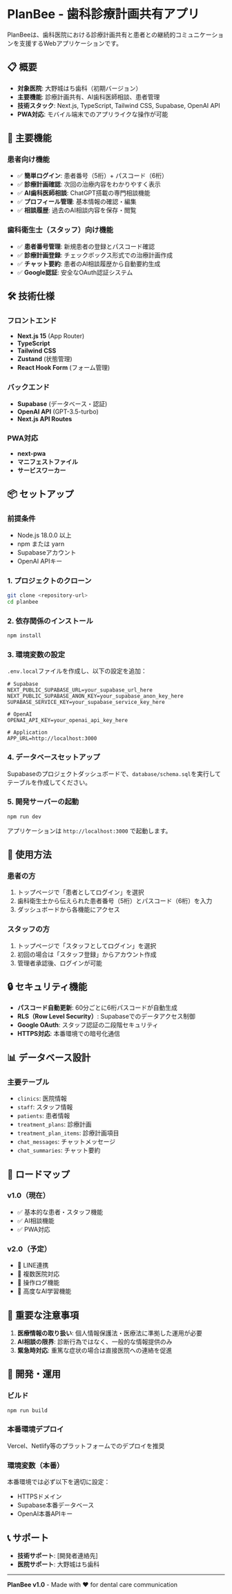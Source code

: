 # PlanBee - 歯科診療計画共有アプリ

PlanBeeは、歯科医院における診療計画共有と患者との継続的コミュニケーションを支援するWebアプリケーションです。

## 📋 概要

- **対象医院**: 大野城はち歯科（初期バージョン）
- **主要機能**: 診療計画共有、AI歯科医師相談、患者管理
- **技術スタック**: Next.js, TypeScript, Tailwind CSS, Supabase, OpenAI API
- **PWA対応**: モバイル端末でのアプリライクな操作が可能

## 🚀 主要機能

### 患者向け機能
- ✅ **簡単ログイン**: 患者番号（5桁）+ パスコード（6桁）
- ✅ **診療計画確認**: 次回の治療内容をわかりやすく表示
- ✅ **AI歯科医師相談**: ChatGPT搭載の専門相談機能
- ✅ **プロフィール管理**: 基本情報の確認・編集
- ✅ **相談履歴**: 過去のAI相談内容を保存・閲覧

### 歯科衛生士（スタッフ）向け機能
- ✅ **患者番号管理**: 新規患者の登録とパスコード確認
- ✅ **診療計画登録**: チェックボックス形式での治療計画作成
- ✅ **チャット要約**: 患者のAI相談履歴から自動要約生成
- ✅ **Google認証**: 安全なOAuth認証システム

## 🛠 技術仕様

### フロントエンド
- **Next.js 15** (App Router)
- **TypeScript**
- **Tailwind CSS**
- **Zustand** (状態管理)
- **React Hook Form** (フォーム管理)

### バックエンド
- **Supabase** (データベース・認証)
- **OpenAI API** (GPT-3.5-turbo)
- **Next.js API Routes**

### PWA対応
- **next-pwa**
- **マニフェストファイル**
- **サービスワーカー**

## 📦 セットアップ

### 前提条件
- Node.js 18.0.0 以上
- npm または yarn
- Supabaseアカウント
- OpenAI APIキー

### 1. プロジェクトのクローン
```bash
git clone <repository-url>
cd planbee
```

### 2. 依存関係のインストール
```bash
npm install
```

### 3. 環境変数の設定
`.env.local`ファイルを作成し、以下の設定を追加：

```env
# Supabase
NEXT_PUBLIC_SUPABASE_URL=your_supabase_url_here
NEXT_PUBLIC_SUPABASE_ANON_KEY=your_supabase_anon_key_here
SUPABASE_SERVICE_KEY=your_supabase_service_key_here

# OpenAI
OPENAI_API_KEY=your_openai_api_key_here

# Application
APP_URL=http://localhost:3000
```

### 4. データベースセットアップ
Supabaseのプロジェクトダッシュボードで、`database/schema.sql`を実行してテーブルを作成してください。

### 5. 開発サーバーの起動
```bash
npm run dev
```

アプリケーションは `http://localhost:3000` で起動します。

## 📱 使用方法

### 患者の方
1. トップページで「患者としてログイン」を選択
2. 歯科衛生士から伝えられた患者番号（5桁）とパスコード（6桁）を入力
3. ダッシュボードから各機能にアクセス

### スタッフの方
1. トップページで「スタッフとしてログイン」を選択
2. 初回の場合は「スタッフ登録」からアカウント作成
3. 管理者承認後、ログインが可能

## 🔒 セキュリティ機能

- **パスコード自動更新**: 60分ごとに6桁パスコードが自動生成
- **RLS（Row Level Security）**: Supabaseでのデータアクセス制御
- **Google OAuth**: スタッフ認証の二段階セキュリティ
- **HTTPS対応**: 本番環境での暗号化通信

## 📊 データベース設計

### 主要テーブル
- `clinics`: 医院情報
- `staff`: スタッフ情報
- `patients`: 患者情報
- `treatment_plans`: 診療計画
- `treatment_plan_items`: 診療計画項目
- `chat_messages`: チャットメッセージ
- `chat_summaries`: チャット要約

## 🎯 ロードマップ

### v1.0（現在）
- ✅ 基本的な患者・スタッフ機能
- ✅ AI相談機能
- ✅ PWA対応

### v2.0（予定）
- 📅 LINE連携
- 📅 複数医院対応
- 📅 操作ログ機能
- 📅 高度なAI学習機能

## 🚨 重要な注意事項

1. **医療情報の取り扱い**: 個人情報保護法・医療法に準拠した運用が必要
2. **AI相談の限界**: 診断行為ではなく、一般的な情報提供のみ
3. **緊急時対応**: 重篤な症状の場合は直接医院への連絡を促進

## 🤝 開発・運用

### ビルド
```bash
npm run build
```

### 本番環境デプロイ
Vercel、Netlify等のプラットフォームでのデプロイを推奨

### 環境変数（本番）
本番環境では必ず以下を適切に設定：
- HTTPSドメイン
- Supabase本番データベース
- OpenAI本番APIキー

## 📞 サポート

- **技術サポート**: [開発者連絡先]
- **医院サポート**: 大野城はち歯科

---

**PlanBee v1.0** - Made with ❤️ for dental care communication
